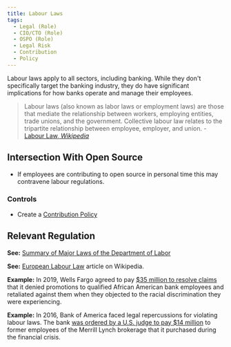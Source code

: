 ```yaml
---
title: Labour Laws
tags: 
  - Legal (Role)
  - CIO/CTO (Role)
  - OSPO (Role)
  - Legal Risk
  - Contribution
  - Policy
---
```


<BoxOut title="Labour Laws" image="/img/bok/regs/labour.png">

Labour laws apply to all sectors, including banking. While they don't specifically target the banking industry, they do have significant implications for how banks operate and manage their employees.

> Labour laws (also known as labor laws or employment laws) are those that mediate the relationship between workers, employing entities, trade unions, and the government. Collective labour law relates to the tripartite relationship between employee, employer, and union. - [Labour Law, _Wikipedia_](https://en.wikipedia.org/wiki/Labour_law)

</BoxOut>

## Intersection With Open Source

- If employees are contributing to open source in personal time this may contravene labour regulations.

### Controls

- Create a [Contribution Policy](../Activities/Level-3/Contribution-Compliance)

## Relevant Regulation

**See:** [Summary of Major Laws of the Department of Labor](https://www.dol.gov/general/aboutdol/majorlaws)

**See:** [European Labour Law](https://en.wikipedia.org/wiki/European_labour_law) article on Wikipedia. 
 
**Example:** In 2019, Wells Fargo agreed to pay [$35 million to resolve claims](https://topclassactions.com/lawsuit-settlements/lawsuit-news/wells-fargo-will-pay-35m-settle-race-discrimination-class-action/) that it denied promotions to qualified African American bank employees and retaliated against them when they objected to the racial discrimination they were experiencing.

**Example:**  In 2016, Bank of America faced legal repercussions for violating labour laws. The bank [was ordered by a U.S. judge to pay $14 million](https://www.reuters.com/article/us-bank-of-america-merrill-overtime-sett-idUSKCN0WP26A) to former employees of the Merrill Lynch brokerage that it purchased during the financial crisis.
 